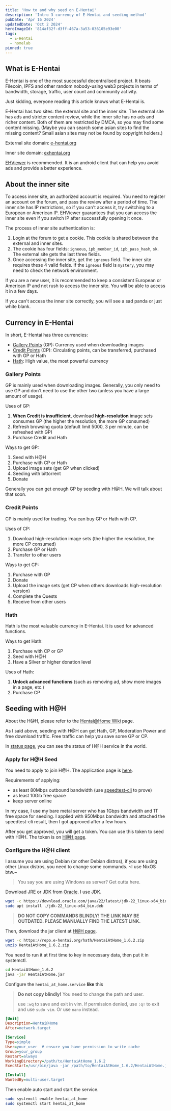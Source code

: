 ```yaml
---
title: 'How to and why seed on E-Hentai'
description: 'Intro 3 currency of E-Hentai and seeding method'
pubDate: 'Apr 16 2024'
updatedDate: 'Oct 2 2024'
heroImageId: '814af32f-d3ff-467a-3a53-036105e93e00'
tags:
  - E-Hentai
  - homelab
pinned: true
---
```


## What is E-Hentai

E-Hentai is one of the most successful decentralised project. It beats Filecoin, IPFS and other random nobody-using web3 projects in terms of bandwidth, storage, traffic, user count and community activity. 

Just kidding, everyone reading this article knows what E-Hentai is.

E-Hentai has two sites: the external site and the inner site. The external site has ads and stricter content review, while the inner site has no ads and richer content. Both of them are restricted by DMCA, so you may find some content missing. (Maybe you can search some asian sites to find the missing content? Small asian sites may not be found by copyright holders.)

External site domain: [e-hentai.org](https://e-hentai.org/)

Inner site domain: [exhentai.org](https://exhentai.org/)

[EHViewer](https://github.com/FooIbar/EhViewer) is recommended. It is an android client that can help you avoid ads and provide a better experience.

## About the inner site

To access inner site, an authorized account is required. You need to register an account on the forum, and pass the review after a period of time. The inner site has IP restrictions, so if you can't access it, try switching to a European or American IP. EHViewer guarantees that you can access the inner site even if you switch IP after successfully opening it once.

The process of inner site authentication is:

1. Login at the forum to get a cookie. This cookie is shared between the external and inner sites.
2. The cookie has four fields: `igneous`, `ipb_member_id`, `ipb_pass_hash`, `sk`. The external site gets the last three fields.
3. Once accessing the inner site, get the `igneous` field. The inner site requires these 4 valid fields. If the `igneous` field is `mystery`, you may need to check the network environment.

If you are a new user, it is recommended to keep a consistent European or American IP and not rush to access the inner site. You will be able to access it in a few days.

If you can't access the inner site correctly, you will see a sad panda or just white blank.

## Currency in E-Hentai

In short, E-Hentai has three currencies:

- [Gallery Points](https://ehwiki.org/wiki/Gallery_Points) (GP): Currency used when downloading images
- [Credit Points](https://ehwiki.org/wiki/Credits) (CP): Circulating points, can be transferred, purchased with GP or Hath
- [Hath](https://ehwiki.org/wiki/Hath): High value, the most powerful currency

### Gallery Points

GP is mainly used when downloading images. Generally, you only need to use GP and don't need to use the other two (unless you have a large amount of usage).

Uses of GP:

1. **When Credit is insufficient**, download **high-resolution** image sets consumes GP (the higher the resolution, the more GP consumed)
2. Refresh browsing quota (default limit 5000, 3 per minute, can be refreshed with GP)
3. Purchase Credit and Hath

Ways to get GP:

1. Seed with H@H
2. Purchase with CP or Hath
3. Upload image sets (get GP when clicked)
4. Seeding with bittorrent
5. Donate

Generally you can get enough GP by seeding with H@H. We will talk about that soon.

### Credit Points

CP is mainly used for trading. You can buy GP or Hath with CP.

Uses of CP:

1. Download high-resolution image sets (the higher the resolution, the more CP consumed)
2. Purchase GP or Hath
3. Transfer to other users

Ways to get CP:

1. Purchase with GP
2. Donate
3. Upload the image sets (get CP when others downloads high-resolution version)
4. Complete the Quests
5. Receive from other users

### Hath

Hath is the most valuable currency in E-Hentai. It is used for advanced functions.

Ways to get Hath:

1. Purchase with CP or GP
2. Seed with H@H
3. Have a Silver or higher donation level

Uses of Hath:

1. **Unlock advanced functions** (such as removing ad, show more images in a page, etc.)
2. Purchase CP

## Seeding with H@H

About the H@H, please refer to the [Hentai@Home Wiki](https://ehwiki.org/wiki/Hentai@Home) page.

As I said above, seeding with H@H can get Hath, GP, Moderation Power and free download traffic. Free traffic can help you save some GP or CP.

In [status page](https://e-hentai.org/hentaiathome.php), you can see the status of H@H service in the world.

### Apply for H@H Seed

You need to apply to join H@H. The application page is [here](https://e-hentai.org/hentaiathome_apply.php).

Requirements of applying:

- as least 80Mbps outbound bandwidth (use [speedtest-cli](https://www.speedtest.net/apps/cli) to prove)
- as least 10Gib free space
- keep server online

In my case, I use my bare metal server who has 1Gbps bandwidth and 1T free space for seeding. I applied with 950Mbps bandwidth and attached the speedtest-cli result, then I got approved after a few hours.

After you get approved, you will get a token. You can use this token to seed with H@H. The token is on [H@H page](https://e-hentai.org/hentaiathome.php).

### Configure the H@H client

I assume you are using Debian (or other Debian distros), if you are using other Linux distros, you need to change some commands. ~I use NixOS btw.~

> You say you are using Windows as server? Get outta here.

Download JRE or JDK from [Oracle](https://www.oracle.com/java/technologies/downloads/). I use JDK.

```bash
wget -c https://download.oracle.com/java/22/latest/jdk-22_linux-x64_bin.deb
sudo apt install ./jdk-22_linux-x64_bin.deb
```

> **DO NOT COPY COMMANDS BLINDLY! THE LINK MAY BE OUTDATED. PLEASE MANUALLY FIND THE LATEST LINK.**

Then, download the jar client at [H@H page](https://e-hentai.org/hentaiathome.php).

```bash
wget -c https://repo.e-hentai.org/hath/HentaiAtHome_1.6.2.zip
unzip HentaiAtHome_1.6.2.zip
```

You need to run it at first time to key in necessary data, then put it in systemctl.

```bash
cd HentaiAtHome_1.6.2
java -jar HentaiAtHome.jar
```

Configure the `hentai_at_home.service` **like** this

> **Do not copy blindly!** You need to change the path and user.
> 
> use `:wq` to save and exit in vim. If permission denied, use `:q!` to exit and use `sudo vim`. Or use `nano` instead.

```ini
[Unit]
Description=Hentai@Home
After=network.target

[Service]
Type=simple
User=your_user  # ensure you have permission to write cache
Group=your_group
Restart=always
WorkingDirectory=/path/to/HentaiAtHome_1.6.2
ExecStart=/usr/bin/java -jar /path/to/HentaiAtHome_1.6.2/HentaiAtHome.jar

[Install]
WantedBy=multi-user.target
```

Then enable auto start and start the service.

```bash
sudo systemctl enable hentai_at_home
sudo systemctl start hentai_at_home
```